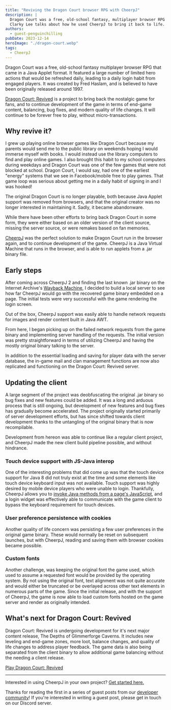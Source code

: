 ```yaml
---
title: "Reviving the Dragon Court browser RPG with CheerpJ"
description: |
  Dragon Court was a free, old-school fantasy, multiplayer browser RPG that came in a Java Applet format but sadly became abandonware.
  Clarky Lee talks about how he used CheerpJ to bring it back to life.
authors:
  - guest-penguinchilling
pubDate: 2023-12-14
heroImage: "./dragon-court.webp"
tags:
  - CheerpJ
---
```


Dragon Court was a free, old-school fantasy multiplayer browser RPG that came in a Java Applet format. It featured a large number of limited hero actions that would be refreshed daily, leading to a daily login habit from engaged players. It was created by Fred Haslam, and is believed to have been originally released around 1997.

[Dragon Court: Revived](https://dragoncourt.penguinchilling.com/) is a project to bring back the nostalgic game for fans, and to continue development of the game in terms of end-game content, balancing, bug fixes, and modern quality of life changes. It will continue to be forever free to play, without micro-transactions.

## Why revive it?

I grew up playing online browser games like Dragon Court because my parents would send me to the public library on weekends hoping I would immerse myself with books. I would instead use the library computers to find and play online games. I also brought this habit to my school computers during weekdays and
Dragon Court was one of the few games that were not blocked at school. Dragon Court, I would say, had one of the earliest "energy" systems that we see in Facebook/mobile free to play games. That game loop was serious about getting me in a daily habit of signing in and I was hooked!

The original Dragon Court is no longer playable, both because Java Applet support was removed from browsers, and that the original creator was no longer interested in maintaining it. Sadly, it became abandonware.

While there have been other efforts to bring back Dragon Court in some form, they were either based on an older version of the client source, missing the server source, or were remakes based on fan memories.

[CheerpJ](/cheerpj3) was the perfect solution to make Dragon Court run in the browser again, and to continue development of the game. CheerpJ is a Java Virtual Machine that runs in the browser, and is able to run applets from a .jar binary file.

## Early steps

After coming across CheerpJ 2 and finding the last known .jar binary on the Internet Archive's [Wayback Machine](https://archive.org/web/), I decided to build a local server to see how far CheerpJ would go with the recovered game binary embedded on a page. The initial tests were very successful with the game rendering the login screen.

Out of the box, CheerpJ support was easily able to handle network requests for images and render content built in Java AWT.

From here, I began picking up on the failed network requests from the game binary and implementing server handling of the requests. The initial version was pretty straightforward in terms of utilizing CheerpJ and having the mostly original binary talking to the server.

In addition to the essential loading and saving for player data with the server database, the in-game mail and clan management functions are now also replicated and functioning on the Dragon Court: Revived server.

## Updating the client

A large segment of the project was deobfuscating the original .jar binary so bug fixes and new features could be added. It was a long and arduous process that is still ongoing, but development of new features and bug fixes has gradually become accelerated. The project originally started primarily of server development efforts, but has since shifted towards client development thanks to the untangling of the original binary that is now recompilable.

Development from hereon was able to continue like a regular client project, and CheerpJ made the new client build pipeline possible, and without hindrance.

### Touch device support with JS-Java interop

One of the interesting problems that did come up was that the touch device support for Java 8 did not truly exist at the time and some elements like touch device keyboard input was not available. Touch support was highly desired by mobile device players who were unable to login.
Thankfully, CheerpJ allows you to [invoke Java methods from a page's JavaScript](/cheerpj3/reference/cheerpjRunLibrary#cj3library), and a login widget was effectively able to communicate with the game client to bypass the keyboard requirement for touch devices.

### User preference persistence with cookies

Another quality of life concern was persisting a few user preferences in the original game binary. These would normally be reset on subsequent launches, but with CheerpJ, reading and saving them with browser cookies became possible.

### Custom fonts

Another challenge, was keeping the original font the game used, which used to assume a requested font would be provided by the operating system. By not using the original font, text alignment was not quite accurate and would either be truncated or be overlayed across other text elements in numerous parts of the game. Since the initial release, and with the support of CheerpJ, the game is now able to load custom fonts hosted on the game server and render as originally intended.

## What's next for Dragon Court: Revived

Dragon Court: Revived is undergoing development for it's next major content release, The Depths of Glimmerforge Caverns. It includes new leveling and end-game zones, more loot, balance changes, and quality of life changes to address player feedback. The game data is also being separated from the client binary to allow additional game balancing without the needing a client release.

[Play Dragon Court: Revived](https://dragoncourt.penguinchilling.com/DCourt/Game.html)

---

Interested in using CheerpJ in your own project? [Get started here.](/cheerpj3)

Thanks for reading the first in a series of guest posts from our [developer community](/cheerpj3/community)! If you're interested in writing a guest post, please get in touch on our Discord server.
